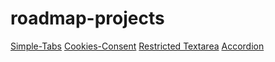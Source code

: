 # roadmap-projects

[Simple-Tabs](https://roadmap.sh/projects/simple-tabs "Simple-Tabs")
[Cookies-Consent](https://roadmap.sh/projects/cookie-consent "Cookies-Consent")
[Restricted Textarea](https://roadmap.sh/projects/restricted-textarea "Restricted-Textarea")
[Accordion](https://roadmap.sh/projects/accordion "Accordion")
